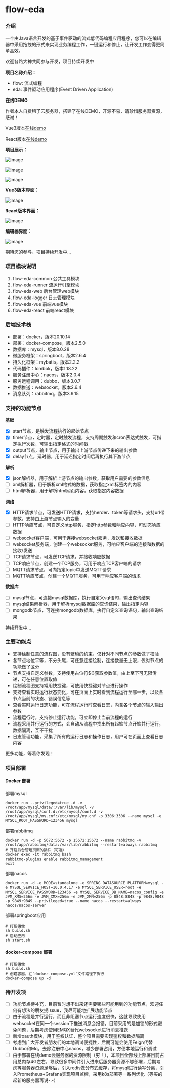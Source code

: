 # flow-eda### 介绍一个由Java语言开发的基于事件驱动的流式低代码编程应用程序，您可以在编辑器中采用拖拽的形式来实现业务编程工作，一键运行和停止，让开发工作变得更简单高效。欢迎各路大神共同参与开发，项目持续开发中**项目名称介绍：**- flow: 流式编程- eda: 事件驱动应用程序(Event Driven Application)**在线DEMO**作者本人自费租了云服务器，搭建了在线DEMO，开源不易，请珍惜服务器资源，感谢！Vue3版本[在线demo](http://36.138.228.74:90/)React版本[在线demo](http://36.138.228.74:90/react/)**项目展示：**![image](./flow-eda-common/gif/flows1.gif)![image](./flow-eda-common/gif/flows2.gif)![image](./flow-eda-common/gif/logs.gif)**Vue3版本界面：**![image](./flow-eda-common/img/vue3.png)**React版本界面：**![image](./flow-eda-common/img/react.png)**编辑器界面：**![image](./flow-eda-common/img/editor.png)期待您的参与，项目持续开发中...### 项目模块说明1. flow-eda-common 公共工具模块2. flow-eda-runner 流运行引擎模块3. flow-eda-web    后台管理web模块4. flow-eda-logger 日志管理模块5. flow-eda-vue    前端vue模块6. flow-eda-react  前端react模块### 后端技术栈- 部署：docker，版本20.10.14- 部署：docker-compose，版本2.5.0- 数据库：mysql，版本8.0.28- 微服务框架：springboot，版本2.6.4- 持久化框架：mybatis，版本2.2.2- 代码插件：lombok，版本1.18.22- 服务注册中心：nacos，版本2.0.4- 服务远程调用：dubbo，版本3.0.7- 数据推送：websocket，版本2.6.4- 消息队列：rabbitmq，版本3.9.15### 支持的功能节点**基础**- [x] start节点，是触发流程执行的起始节点- [x] timer节点，定时器，定时触发流程，支持周期触发和cron表达式触发，可指定执行次数，可输出指定格式的时间戳- [x] output节点，输出节点，用于输出上游节点传递下来的输出参数- [x] delay节点，延时器，用于延迟指定时间后再执行其下游节点**解析**- [x] json解析器，用于解析上游节点的输出参数，获取用户需要的参数信息- [ ] xml解析器，用于解析xml格式的数据，获取指定xml标签内的内容- [ ] html解析器，用于解析html网页内容，获取指定内容数据**网络**- [x] HTTP请求节点，可发送HTTP请求，支持herder、token等请求头，支持url带参数，支持由上游节点输入的变量- [ ] HTTP响应节点，可自定义http服务，指定http参数和响应内容，可动态响应数据- [ ] websocket客户端，可用于连接websocket服务，发送和接收数据- [ ] websocket服务端，创建一个websocket服务，可响应客户端的连接和数据的接收/发送- [ ] TCP请求节点，可发送TCP请求，并接收响应数据- [ ] TCP响应节点，创建一个TCP服务，可用于响应TCP客户端的请求- [ ] MQTT请求节点，可向指定topic中发送MQTT请求- [ ] MQTT响应节点，创建一个MQTT服务，可用于响应客户端的请求**数据库**- [ ] mysql节点，可连接mysql数据库，执行自定义sql语句，输出查询结果- [ ] mysql结果解析器，用于解析mysql数据库的查询结果，输出指定内容- [ ] mongodb节点，可连接mongodb数据库，执行自定义查询语句，输出查询结果持续开发中...### 主要功能点- 支持绘制任意的流程图，没有繁琐的约束，仅针对不同节点的参数做了校验- 各节点地位平等，不分头尾，可任意连接绘制，连接数量无上限，仅对节点的功能做了区分- 节点支持自定义参数，支持使用占位符${}获取参数值，由上至下可无限传递，可在任意位置取值- 绘制流程图支持常用快捷键，可使用快捷键对节点进行操作- 支持查看实时运行状态变化，可在页面上实时看到流程运行至哪一步，以及各节点当前的状态、错误信息等- 查看实时运行日志功能，可在流程运行时查看日志，内含各个节点的输入输出参数- 流程运行时，支持停止运行功能，可立即停止当前流程的运行- 流程采用并行运行的方式，会自动从流程中找出所有起始节点开始并行运行，数据隔离，互不干扰- 日志管理功能，采集了所有的运行日志和操作日志，用户可在页面上查看日志内容更多功能，等着你发现！### 项目部署#### Docker 部署部署mysql```shell scriptdocker run --privileged=true -d -v /root/app/mysql/data/:/var/lib/mysql -v /root/app/mysql/conf.d:/etc/mysql/conf.d -v /root/app/mysql/my.cnf:/etc/mysql/my.cnf -p 3306:3306 --name mysql -e MYSQL_ROOT_PASSWORD=123456 mysql```部署rabbitmq```shell scriptdocker run -d -p 5672:5672 -p 15672:15672 --name rabbitmq -v /root/app/rabbitmq/data:/var/lib/rabbitmq --restart=always rabbitmq# 开启后台管理页面的插件（可选）docker exec -it rabbitmq bashrabbitmq-plugins enable rabbitmq_managementexit```部署nacos```shell scriptdocker run -d -e MODE=standalone -e SPRING_DATASOURCE_PLATFORM=mysql -e MYSQL_SERVICE_HOST=10.0.4.17 -e MYSQL_SERVICE_USER=root -e MYSQL_SERVICE_PASSWORD=123456 -e MYSQL_SERVICE_DB_NAME=nacos_config -e JVM_XMS=256m -e JVM_XMX=256m -e JVM_XMN=256m -p 8848:8848 -p 9848:9848 -p 9849:9849 --privileged=true --name nacos --restart=always nacos/nacos-server```部署springboot应用```shell script# 打包镜像sh build.sh# 启动应用sh start.sh```#### docker-compose 部署```shell script# 打包镜像sh build.sh# 创建容器，在`docker-compose.yml`文件路径下执行docker-compose up -d```### 待开发项- [ ] 功能节点待补充，目前暂时想不出来还需要哪些可能用到的功能节点，欢迎任何有想法的朋友提issue，我尽可能地扩展功能节点- [ ] 由于流程是并行运行，而且非阻塞节点运行速度很快，这就导致使用websocket在同一个session下推送消息会报错，目前采用的是加锁的形式避免问题，后期考虑使用EMQX替代websocket进行消息推送- [ ] 新增oauth模块，用于鉴权认证，整个项目需要实现鉴权和数据隔离- [ ] 考虑到广大开发者朋友们的本地调试便捷性，后期可能会使用Feign代替Dubbo和Mq，去除注册中心nacos，减少部署占用，方便本地运行和调试- [ ] 由于部署在线demo云服务器的资源限制（穷！），本项目全部线上部署目前占用总内存4G左右，导致很多中间件引入进来后服务器资源不够部署，后期考虑等服务器资源足够后，引入redis做分布式缓存，将mysql进行读写分离，引入Prometheus+Grafana实现项目监控，采用k8s部署等一系列优化（等买的起新的服务器再说-.-）